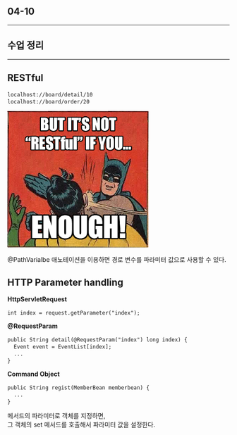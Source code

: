 ## 04-10

---

## 수업 정리

---

## RESTful

```
localhost://board/detail/10
localhost://board/order/20
```

![Restful](./RESTful.png) 

@PathVarialbe 애노테이션을 이용하면 경로 변수를 파라미터 값으로 사용할 수 있다.  

## HTTP Parameter handling

**HttpServletRequest**  

```
int index = request.getParameter("index");
```

**@RequestParam**  

```
public String detail(@RequestParam("index") long index) {
  Event event = EventList[index];
  ...
} 
```

**Command Object**  

```
public String regist(MemberBean memberbean) {
  ...
}
```

메서드의 파라미터로 객체를 지정하면,  
그 객체의 set 메서드를 호출해서 파라미터 값을 설정한다.  